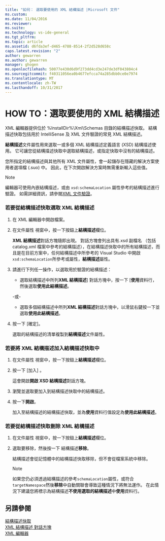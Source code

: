 ```yaml
---
title: "如何： 選取要使用的 XML 結構描述 |Microsoft 文件"
ms.custom: 
ms.date: 11/04/2016
ms.reviewer: 
ms.suite: 
ms.technology: vs-ide-general
ms.tgt_pltfrm: 
ms.topic: article
ms.assetid: d6fda3ef-d465-4788-8514-2f2d528d658c
caps.latest.revision: "2"
author: gewarren
ms.author: gewarren
manager: ghogen
ms.openlocfilehash: 50077e430d6d9f273dd4cd3e247de3df043804c4
ms.sourcegitcommit: f40311056ea0b4677efcca74a285dbb0ce0e7974
ms.translationtype: MT
ms.contentlocale: zh-TW
ms.lasthandoff: 10/31/2017
---
```

# <a name="how-to-select-the-xml-schemas-to-use"></a>HOW TO：選取要使用的 XML 結構描述
XML 編輯器提供位於 %InstallDir%\Xml\Schemas 目錄的結構描述快取。 結構描述快取包括用於 IntelliSense 及 XML 文件驗證的常見 XML 結構描述。  
  
 **結構描述**文件屬性用來選取一或多個 XML 結構描述定義語言 (XSD) 結構描述使用。 它可讓您從結構描述快取中選取結構描述，或指定快取中沒有的結構描述。  
  
 您所指定的結構描述與其他所有 XML 文件屬性，會一起儲存在隱藏的解決方案使用者選項檔 (.suo) 中。 因此，在下次開啟解決方案時無需重新輸入這些值。  
  
> [!NOTE]
>  編輯器可使用內嵌結構描述，或由 `xsd:schemaLocation` 屬性參考的結構描述進行驗證。 如需詳細資訊，請參閱[XML 文件驗證](../xml-tools/xml-document-validation.md)。  
  
### <a name="to-select-an-xml-schema-from-the-schema-cache"></a>若要從結構描述快取選取 XML 結構描述  
  
1.  在 XML 編輯器中開啟檔案。  
  
2.  在文件屬性 視窗中，按一下按鈕上**結構描述**欄位。  
  
     **XML 結構描述**對話方塊隨即出現。 對話方塊會列出具有.xsd 副檔名 （包括 catalog.xml 檔案中參考的結構描述），在結構描述快取中的所有結構描述，而且是在目前方案中，任何結構描述中所參考的 Visual Studio 中開啟`xsd:schemaLocation`所參考或屬性，**結構描述**屬性。  
  
3.  請進行下列任一操作，以選取用於驗證的結構描述：  
  
    -   選取結構描述中所列**XML 結構描述**] 對話方塊中，按一下 [**使用**資料行，然後選取**使用此結構描述**。  
  
     -或-  
  
    -   選取多個結構描述中所列**XML 結構描述**對話方塊中，以滑鼠右鍵按一下並選取**使用此結構描述**。  
  
4.  按一下 [確定]。  
  
     選取的結構描述的清單複製到**結構描述**文件屬性。  
  
### <a name="to-add-an-xml-schema-to-the-schema-cache"></a>若要將 XML 結構描述加入結構描述快取中  
  
1.  在文件屬性 視窗中，按一下按鈕上**結構描述**欄位。  
  
2.  按一下 [加入] 。  
  
     這會開啟**開啟 XSD 結構描述**對話方塊。  
  
3.  瀏覽並選取要加入到結構描述快取中的結構描述。  
  
4.  按一下**開啟**。  
  
     加入至結構描述的結構描述快取，並為**使用**資料行值設定為**使用此結構描述**。  
  
### <a name="to-delete-an-xml-schema-from-the-schema-cache"></a>若要從結構描述快取刪除 XML 結構描述  
  
1.  在文件屬性 視窗中，按一下按鈕上**結構描述**欄位。  
  
2.  選取要移除，然後按一下 結構描述**移除**。  
  
     結構描述會從記憶體中的結構描述快取移除，但不會從檔案系統中移除。  
  
    > [!NOTE]
    >  如果您仍必須透過結構描述的參考`schemaLocation`屬性，或符合`targetNamespace`然後**移除**中自動關聯會導致這種情況下將無法運作。 在此情況下建議您將標示為結構描述**不使用選取的結構描述**中**使用**資料行。  
  
## <a name="see-also"></a>另請參閱  
 [結構描述快取](../xml-tools/schema-cache.md)   
 [XML 結構描述 對話方塊](../xml-tools/xml-schemas-dialog-box.md)   
 [XML 編輯器](../xml-tools/xml-editor.md)